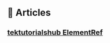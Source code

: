 
## 🔗 Articles
###  [tektutorialshub ElementRef ](https://www.tektutorialshub.com/angular/elementref-in-angular/)

